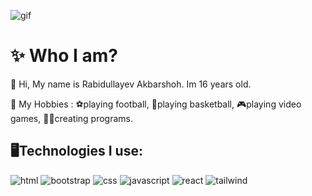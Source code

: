 ![gif](https://github.com/Akbarshohh/Akbarshohh/assets/155226217/a820c8da-a89f-455b-a8d6-5ed908dec01e)
 
 
 
# ✨ Who I am?

👋 Hi, My name is Rabidullayev Akbarshoh. Im 16 years old. 



💪 My Hobbies : ⚽️playing football, 🏀playing basketball, 🎮playing video games, 👨‍💻creating programs.



## 🖥Technologies I use:



![html](https://github.com/Akbarshohh/Akbarshohh/assets/155226217/b01ff5ae-22a5-4ca6-a891-e3503ea30731)
![bootstrap](https://github.com/Akbarshohh/Akbarshohh/assets/155226217/f08db751-a063-4491-a4dd-6dff9f2b7145)
![css](https://github.com/Akbarshohh/Akbarshohh/assets/155226217/1ab9e9ea-0749-4fb1-a43f-be80e18b7915)
![javascript](https://github.com/Akbarshohh/Akbarshohh/assets/155226217/97bd7996-5181-4fe5-817d-89352ce62640)
![react](https://github.com/Akbarshohh/Akbarshohh/assets/155226217/a3d8e07c-e297-4797-bacf-fb00ac0f9675)
![tailwind](https://github.com/Akbarshohh/Akbarshohh/assets/155226217/005c80d6-c4d1-45aa-8dd7-7eb904c2b135)




